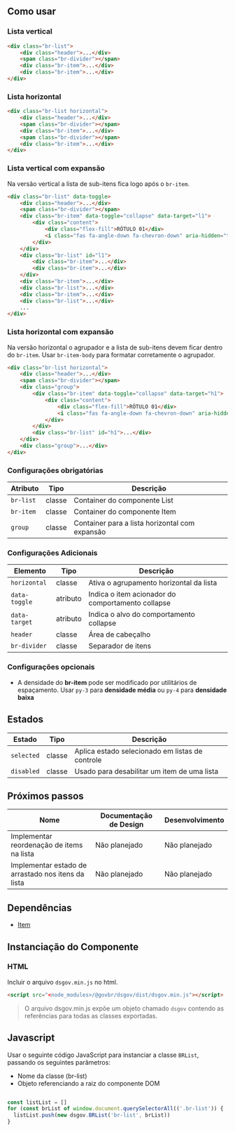 [version]: # (3.0.5)

## Como usar

### Lista vertical

```html
<div class="br-list">
    <div class="header">...</div>
    <span class="br-divider"></span>
    <div class="br-item">...</div>
    <div class="br-item">...</div>
</div>
```

### Lista horizontal

```html
<div class="br-list horizontal">
    <div class="header">...</div>
    <span class="br-divider"></span>
    <div class="br-item">...</div>
    <span class="br-divider"></span>
    <div class="br-item">...</div>
</div>
```

### Lista vertical com expansão

Na versão vertical a lista de sub-itens fica logo após o `br-item`.

```html
<div class="br-list" data-toggle>
    <div class="header">...</div>
    <span class="br-divider"></span>
    <div class="br-item" data-toggle="collapse" data-target="l1">
        <div class="content">
            <div class="flex-fill">RÓTULO 01</div>
            <i class="fas fa-angle-down fa-chevron-down" aria-hidden="true" aria-label="Expandir/Retrair Rótulo 01"></i>
        </div>
    </div>
    <div class="br-list" id="l1">
        <div class="br-item">...</div>
        <div class="br-item">...</div>
    </div>
    <div class="br-item">...</div>
    <div class="br-list">...</div>
    <div class="br-item">...</div>
    <div class="br-list">...</div>
    ...
</div>
```

### Lista horizontal com expansão

Na versão horizontal o agrupador e a lista de sub-itens devem ficar dentro do `br-item`. Usar `br-item-body` para formatar corretamente o agrupador.

```html
<div class="br-list horizontal">
    <div class="header">...</div>
    <span class="br-divider"></span>
    <div class="group">
        <div class="br-item" data-toggle="collapse" data-target="h1">
            <div class="content">
                <div class="flex-fill">RÓTULO 01</div>
                <i class="fas fa-angle-down fa-chevron-down" aria-hidden="true" aria-label="Expandir/Retrair Rótulo 01"></i>
            </div>
        </div>
        <div class="br-list" id="h1">...</div>
    </div>
    <div class="group">...</div>
</div>
```

### Configurações obrigatórias

| Atributo  | Tipo   | Descrição                                      |
| --------- | ------ | ---------------------------------------------- |
| `br-list` | classe | Container do componente List                   |
| `br-item` | classe | Container do componente Item                   |
| `group`   | classe | Container para a lista horizontal com expansão |

### Configurações Adicionais

| Elemento      | Tipo     | Descrição                                         |
| ------------- | -------- | ------------------------------------------------- |
| `horizontal`  | classe   | Ativa o agrupamento horizontal da lista           |
| `data-toggle` | atributo | Indica o item acionador do comportamento collapse |
| `data-target` | atributo | Indica o alvo do comportamento collapse           |
| `header`      | classe   | Área de cabeçalho                                 |
| `br-divider`  | classe   | Separador de itens                                |

### Configurações opcionais

-   A densidade do **br-item** pode ser modificado por utilitários de espaçamento. Usar `py-3` para **densidade média** ou `py-4` para **densidade baixa**

## Estados

| Estado     | Tipo   | Descrição                                       |
| ---------- | ------ | ----------------------------------------------- |
| `selected` | classe | Aplica estado selecionado em listas de controle |
| `disabled` | classe | Usado para desabilitar um item de uma lista     |

## Próximos passos

| Nome                                               | Documentação de Design | Desenvolvimento |
| -------------------------------------------------- | ---------------------- | --------------- |
| Implementar reordenação de items na lista          | Não planejado          | Não planejado   |
| Implementar estado de arrastado nos itens da lista | Não planejado          | Não planejado   |

## Dependências

- [Item](/components/item)

## Instanciação do Componente

### HTML

Incluir o arquivo `dsgov.min.js` no html.

```html
<script src="<node_modules>/@govbr/dsgov/dist/dsgov.min.js"></script>
```

> O arquivo dsgov.min.js expõe um objeto chamado `dsgov` contendo as referências para todas as classes exportadas.

## Javascript

Usar o seguinte código JavaScript para instanciar a classe `BRList`, passando os seguintes parâmetros:

- Nome da classe (br-list)
- Objeto referenciando a raiz do componente DOM

```javascript

const listList = []
for (const brList of window.document.querySelectorAll(('.br-list')) {
  listList.push(new dsgov.BRList('br-list', brList))
}

```
